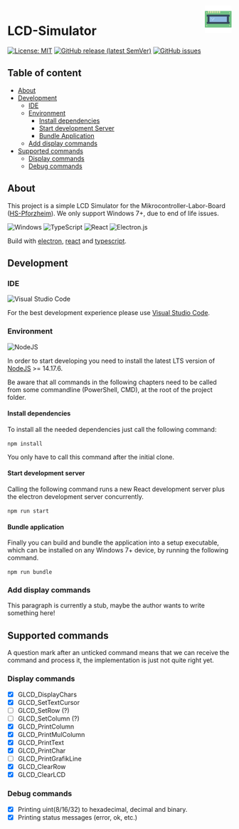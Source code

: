 <img alt="Logo" height="60" src="https://github.com/tganzhorn/lcd-simulator-electron/raw/master/public/ms-icon-310x310.png" align="right" title="LCD-Simulator" />

# LCD-Simulator
[![License: MIT](https://img.shields.io/badge/License-MIT-yellow.svg)](https://opensource.org/licenses/MIT)
[<img alt="GitHub release (latest SemVer)" src="https://img.shields.io/github/v/release/tganzhorn/lcd-simulator-electron">](https://github.com/tganzhorn/lcd-simulator-electron/releases/latest)
[<img alt="GitHub issues" src="https://img.shields.io/github/issues-raw/tganzhorn/lcd-simulator-electron">](https://github.com/tganzhorn/lcd-simulator-electron/issues)

## Table of content
- [About](#about)
- [Development](#development)
	- [IDE](#ide)
	- [Environment](#environment)
		- [Install dependencies](#install-dependencies)
		- [Start development Server](#start-development-server)
		- [Bundle Application](#bundle-application)
	- [Add display commands](#add-display-commands)
- [Supported commands](#supported-commands) 
	- [Display commands](#display-commands)
	- [Debug commands](#debug-commands)

## About
This project is a simple LCD Simulator for the Mikrocontroller-Labor-Board ([HS-Pforzheim](https://www.hs-pforzheim.de/)). We only support Windows 7+, due to end of life issues.

![Windows](https://img.shields.io/badge/Windows-0078D6?style=for-the-badge&logo=windows&logoColor=white)
![TypeScript](https://img.shields.io/badge/typescript-%23007ACC.svg?style=for-the-badge&logo=typescript&logoColor=white)
![React](https://img.shields.io/badge/react-%2320232a.svg?style=for-the-badge&logo=react&logoColor=%2361DAFB)
![Electron.js](https://img.shields.io/badge/Electron-191970?style=for-the-badge&logo=Electron&logoColor=white)


Build with [electron](https://www.electronjs.org/), [react](https://reactjs.org/) and [typescript](https://www.typescriptlang.org/).
## Development
### IDE
![Visual Studio Code](https://img.shields.io/badge/Visual%20Studio%20Code-0078d7.svg?style=for-the-badge&logo=visual-studio-code&logoColor=white)

For the best development experience please use [Visual Studio Code](https://code.visualstudio.com/). 
### Environment
![NodeJS](https://img.shields.io/badge/node.js-6DA55F?style=for-the-badge&logo=node.js&logoColor=white)

In order to start developing you need to install the latest LTS version of [NodeJS](https://nodejs.org/en/) >= 14.17.6.

Be aware that all commands in the following chapters need to be called from some commandline (PowerShell, CMD), at the root of the project folder.

#### Install dependencies
To install all the needed dependencies just call the following command:

`npm install`

You only have to call this command after the initial clone.
#### Start development server
Calling the following command runs a new React development server plus the electron development server concurrently.

`npm run start`
#### Bundle application
Finally you can build and bundle the application into a setup executable, which can be installed on any Windows 7+ device, by running the following command.

`npm run bundle`
### Add display commands

This paragraph is currently a stub, maybe the author wants to write something here!

## Supported commands
A question mark after an unticked command means that we can receive the command and process it, the implementation is just not quite right yet.
### Display commands
- [x] GLCD_DisplayChars
- [x] GLCD_SetTextCursor
- [ ] GLCD_SetRow (?)
- [ ] GLCD_SetColumn (?)
- [x] GLCD_PrintColumn
- [x] GLCD_PrintMulColumn
- [x] GLCD_PrintText
- [x] GLCD_PrintChar
- [ ] GLCD_PrintGrafikLine
- [x] GLCD_ClearRow
- [x] GLCD_ClearLCD
### Debug commands
- [x] Printing uint(8/16/32) to hexadecimal, decimal and binary.
- [x] Printing status messages (error, ok, etc.)
